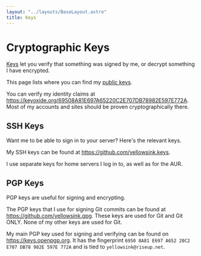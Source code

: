 ```yaml
---
layout: "../layouts/BaseLayout.astro"
title: Keys
---
```


# Cryptographic Keys

[Keys](https://en.wikipedia.org/wiki/Key_(cryptography)) let you verify that something
was signed by me, or decrypt something I have encrypted.

This page lists where you can find my [public keys](https://en.wikipedia.org/wiki/Public-key_cryptography).

You can verify my identity claims at https://keyoxide.org/69508A81E697A65220C2E707DB78982E597E772A.
Most of my accounts and sites should be proven cryptographically there.

## SSH Keys

Want me to be able to sign in to your server? Here's the relevant keys.

My SSH keys can be found at https://github.com/yellowsink.keys.

I use separate keys for home servers I log in to, as well as for the AUR.

## PGP Keys

PGP keys are useful for signing and encrypting.

The PGP keys that I use for signing Git commits can be found at https://github.com/yellowsink.gpg.
These keys are used for Git and Git ONLY.
None of my other keys are used for Git.

My main PGP key used for signing and verifying can be found on https://keys.openpgp.org.
It has the fingerprint `6950 8A81 E697 A652 20C2 E707 DB78 982E 597E 772A` and is tied to `yellowsink@riseup.net`.
